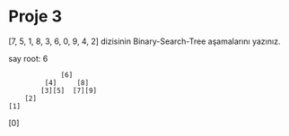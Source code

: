 # Proje 3
[7, 5, 1, 8, 3, 6, 0, 9, 4, 2] dizisinin Binary-Search-Tree aşamalarını yazınız.

say root: 6

                 [6]
             [4]     [8]
            [3][5]  [7][9]
        [2] 
    [1]
 [0]